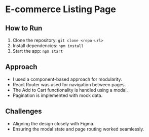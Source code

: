 # E-commerce Listing Page

## How to Run

1. Clone the repository: `git clone <repo-url>`
2. Install dependencies: `npm install`
3. Start the app: `npm start`

## Approach

- I used a component-based approach for modularity.
- React Router was used for navigation between pages.
- The Add to Cart functionality is handled using a modal.
- Pagination is implemented with mock data.

## Challenges

- Aligning the design closely with Figma.
- Ensuring the modal state and page routing worked seamlessly.

